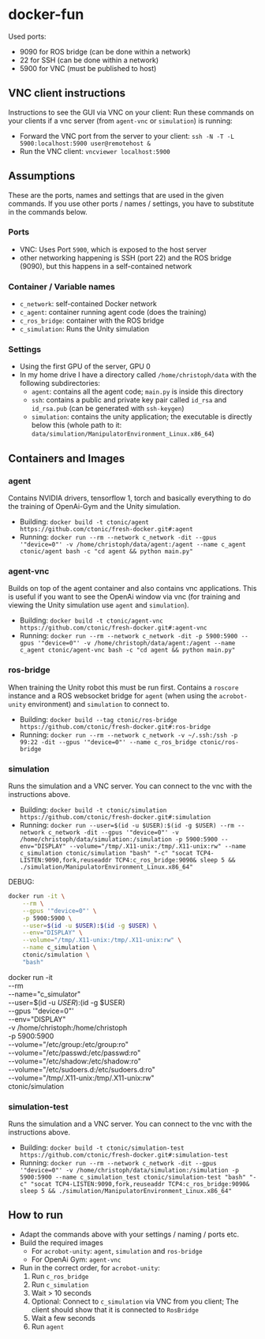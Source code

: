 # docker-fun

Used ports:
- 9090 for ROS bridge (can be done within a network)
- 22 for SSH (can be done within a network)
- 5900 for VNC (must be published to host)

## VNC client instructions
Instructions to see the GUI via VNC on your client:
Run these commands on your clients if a vnc server (from `agent-vnc` or `simulation`) is running:

- Forward the VNC port from the server to your client: `ssh -N -T -L 5900:localhost:5900 user@remotehost &`
- Run the VNC client: `vncviewer localhost:5900`

## Assumptions
These are the ports, names and settings that are used in the given commands.
If you use other ports / names / settings, you have to substitute in the commands below.

### Ports
- VNC: Uses Port `5900`, which is exposed to the host server
- other networking happening is SSH (port 22) and the ROS bridge (9090), but this happens in a self-contained network

### Container / Variable names
- `c_network`: self-contained Docker network
- `c_agent`: container running agent code (does the training)
- `c_ros_bridge`: container with the ROS bridge
- `c_simulation`: Runs the Unity simulation

### Settings
- Using the first GPU of the server, GPU 0
- In my home drive I have a directory called `/home/christoph/data` with the following subdirectories:
    - `agent`: contains all the agent code; `main.py` is inside this directory
    - `ssh`: contains a public and private key pair called `id_rsa` and `id_rsa.pub` (can be generated with `ssh-keygen`)
    - `simulation`: contains the unity application; the executable is directly below this (whole path to it: `data/simulation/ManipulatorEnvironment_Linux.x86_64`)

## Containers and Images
### agent
Contains NVIDIA drivers, tensorflow 1, torch and basically everything to do the training of OpenAi-Gym and the Unity simulation. 

- Building: `docker build -t ctonic/agent https://github.com/ctonic/fresh-docker.git#:agent`
- Running: `docker run --rm --network c_network -dit --gpus '"device=0"' -v /home/christoph/data/agent:/agent --name c_agent ctonic/agent bash -c "cd agent && python main.py"`

### agent-vnc
Builds on top of the agent container and also contains vnc applications.
This is useful if you want to see the OpenAi window via vnc (for training and viewing the Unity simulation use `agent` and `simulation`).

- Building: `docker build -t ctonic/agent-vnc https://github.com/ctonic/fresh-docker.git#:agent-vnc`
- Running: `docker run --rm --network c_network -dit -p 5900:5900 --gpus '"device=0"' -v /home/christoph/data/agent:/agent --name c_agent ctonic/agent-vnc bash -c "cd agent && python main.py"`

### ros-bridge
When training the Unity robot this must be run first.
Contains a `roscore` instance and a ROS websocket bridge for `agent` (when using the `acrobot-unity` environment) and `simulation` to connect to.

- Building: `docker build --tag ctonic/ros-bridge https://github.com/ctonic/fresh-docker.git#:ros-bridge`
- Running: `docker run --rm --network c_network -v ~/.ssh:/ssh -p 99:22 -dit --gpus '"device=0"' --name c_ros_bridge ctonic/ros-bridge`

### simulation
Runs the simulation and a VNC server. You can connect to the vnc with the instructions above.

- Building: `docker build -t ctonic/simulation https://github.com/ctonic/fresh-docker.git#:simulation`
- Running: `docker run --user=$(id -u $USER):$(id -g $USER) --rm --network c_network -dit --gpus '"device=0"' -v /home/christoph/data/simulation:/simulation -p 5900:5900 --env="DISPLAY" --volume="/tmp/.X11-unix:/tmp/.X11-unix:rw" --name c_simulation ctonic/simulation "bash" "-c" "socat TCP4-LISTEN:9090,fork,reuseaddr TCP4:c_ros_bridge:9090& sleep 5 && ./simulation/ManipulatorEnvironment_Linux.x86_64"`

DEBUG:
```sh
docker run -it \
    --rm \
    --gpus '"device=0"' \
    -p 5900:5900 \
    --user=$(id -u $USER):$(id -g $USER) \
    --env="DISPLAY" \
    --volume="/tmp/.X11-unix:/tmp/.X11-unix:rw" \
    --name c_simulation \
    ctonic/simulation \
    "bash"
```

docker run -it \
    --rm \
    --name="c_simulator" \
    --user=$(id -u $USER):$(id -g $USER) \
    --gpus '"device=0"' \
    --env="DISPLAY" \
    -v /home/christoph:/home/christoph \
    -p 5900:5900 \
    --volume="/etc/group:/etc/group:ro" \
    --volume="/etc/passwd:/etc/passwd:ro" \
    --volume="/etc/shadow:/etc/shadow:ro" \
    --volume="/etc/sudoers.d:/etc/sudoers.d:ro" \
    --volume="/tmp/.X11-unix:/tmp/.X11-unix:rw" \
    ctonic/simulation


### simulation-test
Runs the simulation and a VNC server. You can connect to the vnc with the instructions above.

- Building: `docker build -t ctonic/simulation-test https://github.com/ctonic/fresh-docker.git#:simulation-test`
- Running: `docker run --rm --network c_network -dit --gpus '"device=0"' -v /home/christoph/data/simulation:/simulation -p 5900:5900 --name c_simulation_test ctonic/simulation-test "bash" "-c" "socat TCP4-LISTEN:9090,fork,reuseaddr TCP4:c_ros_bridge:9090& sleep 5 && ./simulation/ManipulatorEnvironment_Linux.x86_64"`


## How to run

- Adapt the commands above with your settings / naming / ports etc.
- Build the required images
    - For `acrobot-unity`: `agent`, `simulation` and `ros-bridge`
    - For OpenAi Gym: `agent-vnc`
- Run in the correct order, for `acrobot-unity`:
    1. Run `c_ros_bridge`
    2. Run `c_simulation`
    3. Wait > 10 seconds
    4. Optional: Connect to `c_simulation` via VNC from you client; The client should show that it is connected to `RosBridge`
    5. Wait a few seconds
    6. Run `agent`